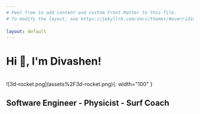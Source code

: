 ```yaml
---
# Feel free to add content and custom Front Matter to this file.
# To modify the layout, see https://jekyllrb.com/docs/themes/#overriding-theme-defaults

layout: default
---
```

<style type="text/css">
/* Adjust the size of Jemoji emojis */
img.emoji {
    width: 35px; /* Set the desired width */
    height: auto; /* Maintain aspect ratio */
}
</style>

# Hi :wave:, I'm Divashen!

<br>
![3d-rocket.png](assets%2F3d-rocket.png){: width="100" }

## Software Engineer - Physicist - Surf Coach